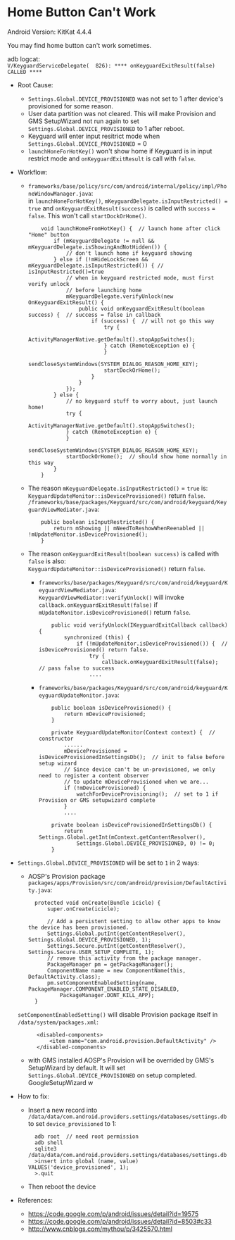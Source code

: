
# Home Button Can't Work

Android Version: KitKat 4.4.4

You may find home button can't work sometimes.

adb logcat:  
`V/KeyguardServiceDelegate(  826): **** onKeyguardExitResult(false) CALLED ****`

* Root Cause:  
  * `Settings.Global.DEVICE_PROVISIONED` was not set to 1 after device's provisioned for some reason.  
  * User data partition was not cleared. This will make Provision and GMS SetupWizard not run again to set `Settings.Global.DEVICE_PROVISIONED` to 1 after reboot.
  * Keyguard will enter input resitrict mode when `Settings.Global.DEVICE_PROVISIONED` = 0
  * `launchHoneForHotKey()` won't show home if Keyguard is in input restrict mode and `onKeyguardExitResult` is call with `false`.
  
* Workflow:
  * `frameworks/base/policy/src/com/android/internal/policy/impl/PhoneWindowManager.java`:  
  in `launchHoneForHotKey()`, `mKeyguardDelegate.isInputRestricted() = true` and `onKeyguardExitResult(success)` is called with `success` = `false`. This won't call `startDockOrHome()`.
    
            void launchHomeFromHotKey() {  // launch home after click "Home" button
                if (mKeyguardDelegate != null && mKeyguardDelegate.isShowingAndNotHidden()) {
                    // don't launch home if keyguard showing
                } else if (!mHideLockScreen && mKeyguardDelegate.isInputRestricted()) { // isInputRestricted()=true
                    // when in keyguard restricted mode, must first verify unlock
                    // before launching home
                    mKeyguardDelegate.verifyUnlock(new OnKeyguardExitResult() {
                        public void onKeyguardExitResult(boolean success) {  // success = false in callback
                            if (success) {  // will not go this way
                                try {
                                    ActivityManagerNative.getDefault().stopAppSwitches();
                                } catch (RemoteException e) {
                                }
                                sendCloseSystemWindows(SYSTEM_DIALOG_REASON_HOME_KEY);
                                startDockOrHome();
                            }
                        }
                    });
                } else {
                    // no keyguard stuff to worry about, just launch home!
                    try {
                        ActivityManagerNative.getDefault().stopAppSwitches();
                    } catch (RemoteException e) {
                    }
                    sendCloseSystemWindows(SYSTEM_DIALOG_REASON_HOME_KEY);
                    startDockOrHome();  // should show home normally in this way
                }
            }

  * The reason `mKeyguardDelegate.isInputRestricted()` = `true` is:
    `KeyguardUpdateMonitor::isDeviceProvisioned()` return `false`.
    `/frameworks/base/packages/Keyguard/src/com/android/keyguard/KeyguardViewMediator.java`:  

            public boolean isInputRestricted() {
                return mShowing || mNeedToReshowWhenReenabled || !mUpdateMonitor.isDeviceProvisioned();
            }

  * The reason `onKeyguardExitResult(boolean success)` is called with `false` is also:  
  `KeyguardUpdateMonitor::isDeviceProvisioned()` return `false`.

      * `frameworks/base/packages/Keyguard/src/com/android/keyguard/KeyguardViewMediator.java`:  
        `KeyguardViewMediator::verifyUnlock()` will invoke `callback.onKeyguardExitResult(false)` if `mUpdateMonitor.isDeviceProvisioned()` return `false`.

                public void verifyUnlock(IKeyguardExitCallback callback) {
                    synchronized (this) {
                        if (!mUpdateMonitor.isDeviceProvisioned()) {  // isDeviceProvisioned() return false.
                            try {
                                callback.onKeyguardExitResult(false);  // pass false to success
                            ....

      * `frameworks/base/packages/Keyguard/src/com/android/keyguard/KeyguardUpdateMonitor.java`:

                public boolean isDeviceProvisioned() {
                    return mDeviceProvisioned;
                }

                private KeyguardUpdateMonitor(Context context) {  // constructor
                    ......
                    mDeviceProvisioned = isDeviceProvisionedInSettingsDb();  // init to false before setup wizard
                    // Since device can't be un-provisioned, we only need to register a content observer
                    // to update mDeviceProvisioned when we are...
                    if (!mDeviceProvisioned) {
                        watchForDeviceProvisioning();  // set to 1 if Provision or GMS setupwizard complete
                    }
                    ....

                private boolean isDeviceProvisionedInSettingsDb() {
                    return Settings.Global.getInt(mContext.getContentResolver(),
                        Settings.Global.DEVICE_PROVISIONED, 0) != 0;
                }

* `Settings.Global.DEVICE_PROVISIONED` will be set to `1` in 2 ways:

    * AOSP's Provision package  
    `packages/apps/Provision/src/com/android/provision/DefaultActivity.java`:

            protected void onCreate(Bundle icicle) {
                super.onCreate(icicle);

                // Add a persistent setting to allow other apps to know the device has been provisioned.
                Settings.Global.putInt(getContentResolver(), Settings.Global.DEVICE_PROVISIONED, 1);
                Settings.Secure.putInt(getContentResolver(), Settings.Secure.USER_SETUP_COMPLETE, 1);
                // remove this activity from the package manager.
                PackageManager pm = getPackageManager();
                ComponentName name = new ComponentName(this, DefaultActivity.class);
                pm.setComponentEnabledSetting(name, PackageManager.COMPONENT_ENABLED_STATE_DISABLED,
                    PackageManager.DONT_KILL_APP);
            }
    `setComponentEnabledSetting()` will disable Provision package itself in `/data/system/packages.xml`:
    
            <disabled-components>
                <item name="com.android.provision.DefaultActivity" />
            </disabled-components>    

    * with GMS installed
    AOSP's Provision will be overrided by GMS's SetupWizard by default.
    It will set `Settings.Global.DEVICE_PROVISIONED` on setup completed.
    GoogleSetupWizard w

* How to fix:  
    * Insert a new record into `/data/data/com.android.providers.settings/databases/settings.db` to set `device_provisioned` to 1:  

            adb root  // need root permission
            adb shell
            sqlite3 /data/data/com.android.providers.settings/databases/settings.db
            >insert into global (name, value) VALUES('device_provisioned', 1);
            >.quit
 
    * Then reboot the device

* References:
    * <https://code.google.com/p/android/issues/detail?id=19575>
    * <https://code.google.com/p/android/issues/detail?id=8503#c33>
    * <http://www.cnblogs.com/mythou/p/3425570.html>